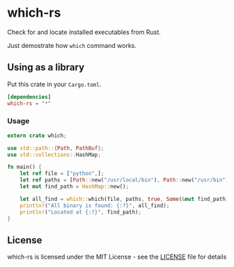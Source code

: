 # which-rs
Check for and locate installed executables from Rust.

Just demostrate how `which` command works.

## Using as a library

Put this crate in your `Cargo.toml`.

```Toml
[dependencies]
which-rs = "*"
```

### Usage

```Rust
extern crate which;

use std::path::{Path, PathBuf};
use std::collections::HashMap;

fn main() {
    let ref file = ["python",];
    let ref paths = [Path::new("/usr/local/bin"), Path::new("/usr/bin")];
    let mut find_path = HashMap::new();

    let all_find = which::which(file, paths, true, Some(&mut find_path));
    println!("All binary is found: {:?}", all_find);
    println!("Located at {:?}", find_path);
}
```

## License
which-rs is licensed under the MIT License - see the 
[LICENSE](https://github.com/realityone/container-what/blob/master/LICENSE) file for details